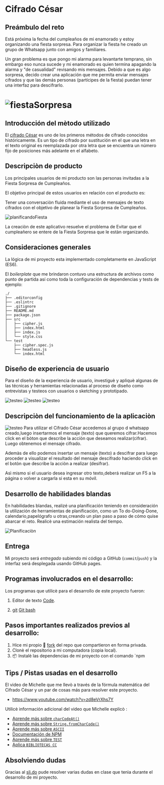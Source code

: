 # Cifrado César

## Preámbulo del reto

Está próxima la fecha del cumpleaños de mi enamorado y estoy organizando una
fiesta sorpresa. Para organizar la fiesta he creado un grupo de Whatsapp junto
con amigos y familiares.

Un gran problema es que pongo mi alarma para levantarte temprano, sin embargo
eso nunca sucede y mi enamorado es quien termina apagando la alarma
y "de casualidad" revisando mis mensajes. Debido a que es algo sorpresa, decido
crear una aplicación que me permita enviar mensajes cifrados y que las demás
personas (partícipes de la fiesta) puedan tener una interfaz para
descifrarlo.

![fiestaSorpresa](fotos/fiestasorpresa.jpg)
=======


## Introducción del mètodo utilizado

El [cifrado César](https://en.wikipedia.org/wiki/Caesar_cipher) es uno de los
primeros métodos de cifrado conocidos históricamente. Es un tipo de cifrado por
sustitución en el que una letra en el texto original es reemplazada por otra
letra que se encuentra un número fijo de posiciones más adelante en el alfabeto.

## Descripciòn de producto

Los principales usuarios de mi producto son las personas invitadas a la Fiesta Sorpresa de Cumpleaños.

El objetivo principal de estos usuarios en relación con el producto es:

Tener una conversaciòn fluida mediante el uso de mensajes de texto cifrados con el objetivo de planear la Fiesta Sorpresa de Cumpleaños.

![planificandoFiesta](fotos/planificandoFiesta.jpg)

La creaciòn de este aplicativo resuelve el problema de Evitar que el cumpleañero se entere de la Fiesta Sorpresa que le estàn organizando.

## Consideraciones generales

La lógica de mi proyecto esta implementado completamente en JavaScript (ES6).

El _boilerplate_ que me brindaron contuvo una estructura de archivos como punto de partida así
como toda la configuración de dependencias y tests de ejemplo:

```text
./
├── .editorconfig
├── .eslintrc
├── .gitignore
├── README.md
├── package.json
├── src
│   ├── cipher.js
│   ├── index.html
│   ├── index.js
│   └── style.css
└── test
    ├── cipher.spec.js
    ├── headless.js
    └── index.html
```


## Diseño de experiencia de usuario
<div class=text-justify>
Para el diseño de la experiencia de usuario, investiguè y apliquè algunas
de las técnicas y herramientas relacionadas al proceso de diseño como
entrevistas y testeos con usuarios o sketching y prototipado.

![testeo](fotos/testeoEquipo.jpg)
![testeo](fotos/testeo1.jpg)
![testeo](fotos/testeoterceros.jpg)

## Descripciòn del funcionamiento de la aplicaciòn

![testeo](fotos/cifradocesar.jpg)
Para utilizar el Cifrado César accedemos al grupo d whatsapp creado,luego insertarmos el mensaje (texto) que queremos cifrar.Hacemos click en el bòton que describe la acciòn que deseamos realizar(cifrar).
Luego obtenemos el mensaje cifrado.

Ademàs de ello podemos insertar un mensaje (texto) a descifrar para luego proceder a visualizar
el resultado del mensaje descifrado haciendo click en el botòn que describe la acciòn a realizar (desifrar).

Asì mismo si el usuario desea ingresar otro texto,deberá realizar un F5 a la página o volver a cargarla si esta en su móvil.

## Desarrollo de habilidades blandas

En habilidades blandas,  realizé una planificación teniendo en consideración la utilización de herramientas de planificación, como
un To do-Doing-Done, calendario,papelógrafo u otras,creando un plan paso a paso de cómo
quise abarcar el reto. Realicè una estimación realista del tiempo.

![Planificaciòn](fotos/postit.jpeg)

## Entrega

Mi proyecto será _entregado_ subiendo mi código a GitHub (`commit`/`push`) y la
interfaz será desplegada usando GitHub pages.

## Programas involucrados en el desarrollo:
Los programas que utilicè para el desarrollo de este proyecto fueron:
1. Editor de texto [Code](https://code.visualstudio.com/).

2. [git](https://github.com/Laboratoria/curricula-js/tree/v2.x/topics/scm/01-git)
   [Git bash](https://git-scm.com/download/win)
  
 ## Pasos importantes realizados previos al desarrollo: 

1. Hice mi propio :fork_and_knife: [fork](https://help.github.com/articles/fork-a-repo/)
   del repo que compartieron en forma privada.
2. Clonè el repositorio a mi computadora (copia local).   
4. 📦 Instalè las dependencias de mi proyecto con el comando `npm

## Tips / Pistas usadas en el desarrollo

El video de Michelle que me llevò a través de la fórmula
matemática del Cifrado César y un par de cosas más para resolver este proyecto.

* https://www.youtube.com/watch?v=zd8eVrXhs7Y

Utilicè información adicional del video que Michelle explicò :

* [Aprende más sobre `charCodeAt()`](https://developer.mozilla.org/es/docs/Web/JavaScript/Referencia/Objetos_globales/String/charCodeAt)
* [Aprende más sobre `String.fromCharCode()`](https://developer.mozilla.org/es/docs/Web/JavaScript/Referencia/Objetos_globales/String/fromCharCode)
* [Aprende más sobre `ASCII`](http://conceptodefinicion.de/ascii/)
* [Documentación de NPM](https://docs.npmjs.com/)
* [Aprende más sobre `TEST`](http://www.chaijs.com/api/bdd/)
* [Aplica `BIBLIOTECAS CC`](https://color.adobe.com/)


## Absolviendo dudas 

Gracias al [sli.do](https://www.sli.do/) pude resolver varias dudas en clase que tenìa durante el desarrollo de mi proyecto.
